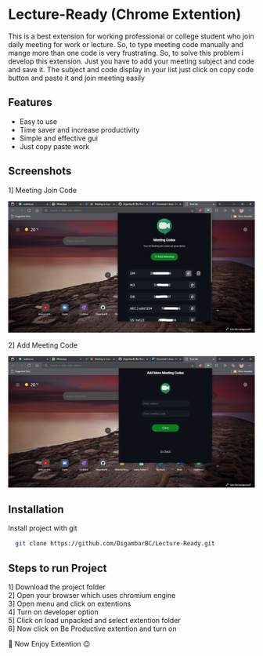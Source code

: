 
# Lecture-Ready (Chrome Extention)

This is a best extension for working professional or college student who join daily meeting for work or lecture. So, to type meeting code manually and mange more than one code is very frustrating. So, to solve this problem i develop this extension. Just you have to add your meeting subject and code and save it. The subject and code display in your list just click on copy code button and paste it and join meeting easily 

## Features

- Easy to use
- Time saver and increase productivity
- Simple and effective gui
- Just copy paste work
## Screenshots
1] Meeting Join Code

![App Screenshot](https://raw.githubusercontent.com/DigambarBC/image-hosting/main/lecture-ready2.jpg)

2] Add Meeting Code

![App Screenshot](https://raw.githubusercontent.com/DigambarBC/image-hosting/main/lecture-Ready1.png)


## Installation

Install project with git

```bash
  git clone https://github.com/DigambarBC/Lecture-Ready.git
```
## Steps to run Project 

1] Download the project folder  
2] Open your browser which uses chromium engine  
3] Open menu and click on extentions  
4] Turn on developer option  
5] Click on load unpacked and select extention folder  
6] Now click on Be Productive extention and turn on  

🎉 Now Enjoy Extention 😉
